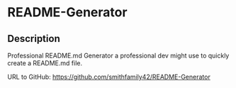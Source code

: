 # README-Generator
## Description 
Professional README.md Generator a professional dev might use to quickly create a README.md file.

URL to GitHub: https://github.com/smithfamily42/README-Generator

